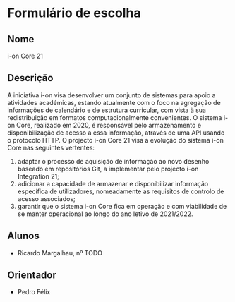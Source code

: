 # Formulário de escolha

## Nome

i-on Core 21

## Descrição

A iniciativa i-on visa desenvolver um conjunto de sistemas para apoio a atividades académicas, estando atualmente com o foco na agregação de informações de calendário e de estrutura curricular, com vista à sua redistribuição em formatos computacionalmente convenientes. 
O sistema i-on Core, realizado em 2020, é responsável pelo armazenamento e disponibilização de acesso a essa informação, através de uma API usando o protocolo HTTP. 
O projecto i-on Core 21 visa a evolução do sistema i-on Core nas seguintes vertentes: 
1) adaptar o processo de aquisição de informação ao novo desenho baseado em repositórios Git, a implementar pelo projecto i-on Integration 21;
2) adicionar a capacidade de armazenar e disponibilizar informação específica de utilizadores, nomeadamente as requisitos de controlo de acesso associados;
3) garantir que o sistema i-on Core fica em operação e com viabilidade de se manter operacional ao longo do ano letivo de 2021/2022.

## Alunos

- Ricardo Margalhau, nº TODO

## Orientador

- Pedro Félix

